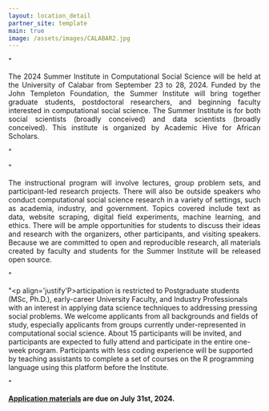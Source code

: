 ```yaml
---
layout: location_detail
partner_site: template
main: true
image: /assets/images/CALABAR2.jpg
---
```


"<p align='justify'>The 2024 Summer Institute in Computational Social Science will be held at the University of Calabar from September 23 to 28, 2024. Funded by the John Templeton Foundation, the
Summer Institute will bring together graduate students, postdoctoral researchers, and beginning faculty interested in computational social science. The Summer Institute is for both social scientists (broadly conceived) and data scientists (broadly conceived). This institute is organized by Academic Hive for African Scholars.</p>"

"<p align='justify'>The instructional program will involve lectures, group problem sets, and participant-led research projects. There will also be outside speakers who conduct computational social science research in a variety of settings, such as academia, industry, and government. Topics covered include text as data, website scraping, digital field experiments, machine learning, and ethics. There will be ample opportunities for students to discuss their ideas and research with the organizers, other participants, and visiting speakers. Because we are committed to open and reproducible research, all materials created by faculty and students for the Summer Institute will be released open source.</p>"

"<p align='justify'P>articipation is restricted to Postgraduate students (MSc, Ph.D.), early-career University Faculty, and Industry Professionals with an interest in applying data science techniques to addressing pressing social problems. We welcome applicants from all backgrounds and fields of study, especially applicants from groups currently under-represented in computational social science. About 15 participants will be invited, and participants are expected to fully attend and participate in the entire one-week program. Participants with less coding experience will be supported by teaching assistants to complete a set of courses on the R programming language using this platform before the Institute.</p>" 


**[Application materials](https://compsocialscience.github.io/summer-institute/2024/calabar/apply) are due on July 31st, 2024.**
